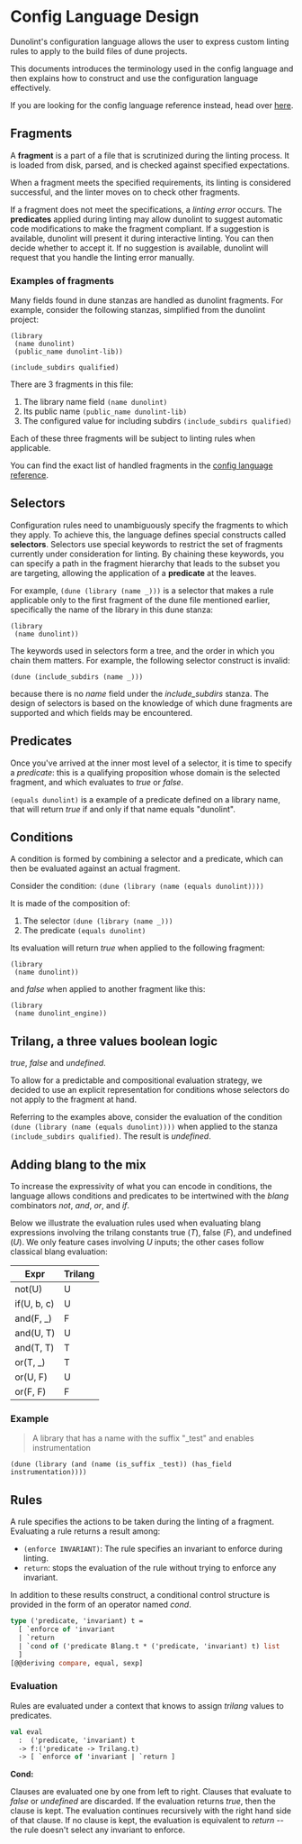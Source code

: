 # Config Language Design

Dunolint's configuration language allows the user to express custom linting rules to apply to the build files of dune projects.

This documents introduces the terminology used in the config language and then explains how to construct and use the configuration language effectively.

If you are looking for the config language reference instead, head over [here](../../reference/config/README.md).

## Fragments

A **fragment** is a part of a file that is scrutinized during the linting process. It is loaded from disk, parsed, and is checked against specified expectations.

When a fragment meets the specified requirements, its linting is considered successful, and the linter moves on to check other fragments.

If a fragment does not meet the specifications, a *linting error* occurs. The **predicates** applied during linting may allow dunolint to suggest automatic code modifications to make the fragment compliant. If a suggestion is available, dunolint will present it during interactive linting. You can then decide whether to accept it. If no suggestion is available, dunolint will request that you handle the linting error manually.

### Examples of fragments

Many fields found in dune stanzas are handled as dunolint fragments. For example, consider the following stanzas, simplified from the dunolint project:

```dune
(library
 (name dunolint)
 (public_name dunolint-lib))

(include_subdirs qualified)
```

There are 3 fragments in this file:

1. The library name field `(name dunolint)`
2. Its public name `(public_name dunolint-lib)`
3. The configured value for including subdirs `(include_subdirs qualified)`

Each of these three fragments will be subject to linting rules when applicable.

You can find the exact list of handled fragments in the [config language reference](../../reference/config/README.md).

## Selectors

Configuration rules need to unambiguously specify the fragments to which they apply. To achieve this, the language defines special constructs called **selectors**. Selectors use special keywords to restrict the set of fragments currently under consideration for linting. By chaining these keywords, you can specify a path in the fragment hierarchy that leads to the subset you are targeting, allowing the application of a **predicate** at the leaves.

For example, `(dune (library (name _)))` is a selector that makes a rule applicable only to the first fragment of the dune file mentioned earlier, specifically the name of the library in this dune stanza:

```dune
(library
 (name dunolint))
```

The keywords used in selectors form a tree, and the order in which you chain them matters. For example, the following selector construct is invalid:

`(dune (include_subdirs (name _)))`

because there is no *name* field under the *include_subdirs* stanza. The design of selectors is based on the knowledge of which dune fragments are supported and which fields may be encountered.

## Predicates

Once you've arrived at the inner most level of a selector, it is time to specify a *predicate*: this is a qualifying proposition whose domain is the selected fragment, and which evaluates to *true* or *false*.

`(equals dunolint)` is a example of a predicate defined on a library name, that will return *true* if and only if that name equals "dunolint".

## Conditions

A condition is formed by combining a selector and a predicate, which can then be evaluated against an actual fragment.

Consider the condition: `(dune (library (name (equals dunolint))))`

It is made of the composition of:

1. The selector `(dune (library (name _)))`
2. The predicate `(equals dunolint)`

Its evaluation will return *true* when applied to the following fragment:

```dune
(library
 (name dunolint))
```

and *false* when applied to another fragment like this:

```dune
(library
 (name dunolint_engine))
```

## Trilang, a three values boolean logic

*true*, *false* and *undefined*.

To allow for a predictable and compositional evaluation strategy, we decided to use an explicit representation for conditions whose selectors do not apply to the fragment at hand.

Referring to the examples above, consider the evaluation of the condition `(dune (library (name (equals dunolint))))` when applied to the stanza `(include_subdirs qualified)`. The result is *undefined*.

## Adding blang to the mix

To increase the expressivity of what you can encode in conditions, the language allows conditions and predicates to be intertwined with the *blang* combinators *not*, *and*, *or*, and *if*.

Below we illustrate the evaluation rules used when evaluating blang expressions involving the trilang constants true (*T*), false (*F*), and undefined (*U*). We only feature cases involving *U* inputs; the other cases follow classical blang evaluation:

| Expr         | Trilang |
| ------------ | ------- |
| not(U)       | U       |
| if(U, b, c)  | U       |
| and(F, _)    | F       |
| and(U, T)    | U       |
| and(T, T)    | T       |
| or(T, _)     | T       |
| or(U, F)     | U       |
| or(F, F)     | F       |

### Example

> A library that has a name with the suffix "_test" and enables instrumentation

`(dune (library (and (name (is_suffix _test)) (has_field instrumentation))))`

## Rules

A rule specifies the actions to be taken during the linting of a fragment. Evaluating a rule returns a result among:

- `(enforce INVARIANT)`: The rule specifies an invariant to enforce during linting.
- `return`: stops the evaluation of the rule without trying to enforce any invariant.

In addition to these results construct, a conditional control structure is provided in the form of an operator named *cond*.

```ocaml
type ('predicate, 'invariant) t =
  [ `enforce of 'invariant
  | `return
  | `cond of ('predicate Blang.t * ('predicate, 'invariant) t) list
  ]
[@@deriving compare, equal, sexp]
```

### Evaluation

Rules are evaluated under a context that knows to assign *trilang* values to predicates.

```ocaml
val eval
  :  ('predicate, 'invariant) t
  -> f:('predicate -> Trilang.t)
  -> [ `enforce of 'invariant | `return ]
```

**Cond:**

Clauses are evaluated one by one from left to right. Clauses that evaluate to *false* or *undefined* are discarded. If the evaluation returns *true*, then the clause is kept. The evaluation continues recursively with the right hand side of that clause. If no clause is kept, the evaluation is equivalent to *return* -- the rule doesn't select any invariant to enforce.
